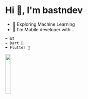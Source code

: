 <h1 align="start">Hi 👋, I'm bastndev</h1>

- 🔭 Exploring Machine Learning 
- 🌱 I'm Mobile developer with... 
```
➥ AI
➥ Dart 🎯
➥ Flutter 💙
```

<p align="start" ><img width="18%" src="https://profile-counter.glitch.me/{bastndev}/count.svg"/></p>
